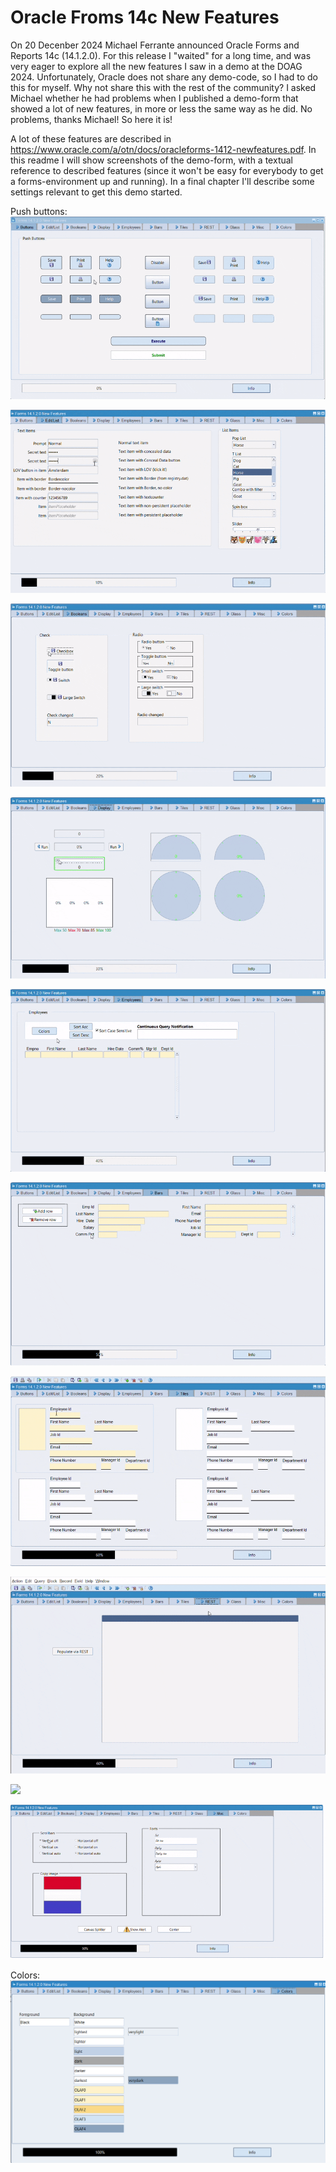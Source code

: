 # Oracle Froms 14c New Features
 
On 20 Decenber 2024 Michael Ferrante announced Oracle Forms and Reports 14c (14.1.2.0). For this release I "waited" for a long time, and was very eager to explore all the new features I saw in a demo at the DOAG 2024. Unfortunately, Oracle does not share any demo-code, so I had to do this for myself.
Why not share this with the rest of the community? I asked Michael whether he had problems when I published a demo-form that showed a lot of new features, in more or less the same way as he did. No problems, thanks Michael! So here it is!

A lot of these features are described in https://www.oracle.com/a/otn/docs/oracleforms-1412-newfeatures.pdf. In this readme I will show screenshots of the demo-form, with a textual reference to described features (since it won't be easy for everybody to get a forms-environment up and running).
In a final chapter I'll describe some settings relevant to get this demo started.


Push buttons:
![](resources/14c-pushbuttons.gif)

![](14c-edit-list.gif)

![](14c-booleans.gif)

![](14c-display.gif)

![](14c-emp.gif)

![](14c-bars.gif)

![](14c-tiles.gif)

![](14c-rest.gif)

![](14c-glass.gif)

![](14c-misc.gif)

Colors:
![](14c-colors.png)